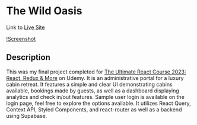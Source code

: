 # The Wild Oasis

Link to [Live Site](https://the-wild-oasis-izek.vercel.app/)

[!Screenshot](./wild_oasis.jpg)

## Description
This was my final project completed for [The Ultimate React Course 2023: React, Redux & More](https://www.udemy.com/course/the-ultimate-react-course/) on Udemy. It is an administrative portal for a luxury cabin retreat. It features a simple and clear UI demonstrating cabins available, bookings made by guests, as well as a dashboard displaying analytics and check in/out features. Sample user login is available on the login page, feel free to explore the options available. It utilizes React Query, Context API, Styled Components, and react-router as well as a backend using Supabase.
